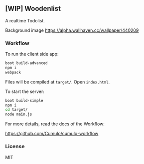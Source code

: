 
[WIP] Woodenlist
------

A realtime Todolist.

Background image https://alpha.wallhaven.cc/wallpaper/440209

### Workflow

To run the client side app:

```bash
boot build-advanced
npm i
webpack
```

Files will be compiled at `target/`. Open `index.html`.

To start the server:

```bash
boot build-simple
npm i
cd target/
node main.js
```

For more details, read the docs of the Workflow:

https://github.com/Cumulo/cumulo-workflow

### License

MIT
